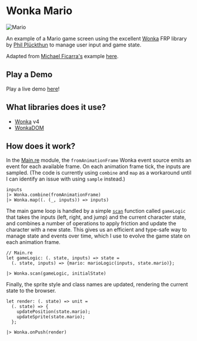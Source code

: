 # Wonka Mario

![Mario](https://user-images.githubusercontent.com/30199/56088170-97d4dc80-5e38-11e9-945b-293123d4fca7.gif)

An example of a Mario game screen using the excellent [Wonka](https://github.com/kitten/wonka) FRP library by [Phil Plückthun](https://github.com/kitten) to manage user input and game state.

Adapted from [Michael Ficarra's](https://github.com/michaelficarra) example [here](https://github.com/michaelficarra/purescript-demo-mario).

## Play a Demo

Play a live demo [here](https://bkonkle.github.io/wonka-mario/)!

## What libraries does it use?

* [Wonka](https://github.com/kitten/wonka) v4
* [WonkaDOM](https://github.com/bkonkle/wonka-dom)

## How does it work?

In the [Main.re](src/Main.re) module, the `fromAnimationFrame` Wonka event source emits an event for each available frame. On each animation frame tick, the inputs are sampled. (The code is currently using `combine` and `map` as a workaround until I can identify an issue with using `sample` instead.)

```re
inputs
|> Wonka.combine(fromAnimationFrame)
|> Wonka.map((. (_, inputs)) => inputs)
```

The main game loop is handled by a simple [`scan`](https://wonka.kitten.sh/api/operators#scan) function called `gameLogic` that takes the inputs (left, right, and jump) and the current character state, and combines a number of operations to apply friction and update the character with a new state. This gives us an efficient and type-safe way to manage state and events over time, which I use to evolve the game state on each animation frame.

```re
// Main.re
let gameLogic: (. state, inputs) => state =
  (. state, inputs) => {mario: marioLogic(inputs, state.mario)};
```

```re
|> Wonka.scan(gameLogic, initialState)
```

Finally, the sprite style and class names are updated, rendering the current state to the browser.

```re
let render: (. state) => unit =
  (. state) => {
    updatePosition(state.mario);
    updateSprite(state.mario);
  };
```

```re
|> Wonka.onPush(render)
```
